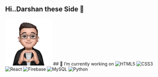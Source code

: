 ## Hi..Darshan these Side 👋
<img src="https://github.com/Dashcloud-ML/Dashcloud-ML/blob/main/81e42e7f-0258-488e-95bc-ab37b7a93347.webp" width="150" height="150">
## 🔭 I’m currently working on
<img src="https://cdn.jsdelivr.net/gh/devicons/devicon/icons/html5/html5-original.svg" alt="HTML5" width="40" height="40"/>
<img src="https://cdn.jsdelivr.net/gh/devicons/devicon/icons/css3/css3-original.svg" alt="CSS3" width="40" height="40"/>
<img src="https://cdn.jsdelivr.net/gh/devicons/devicon/icons/react/react-original.svg" alt="React" width="40" height="40"/>
<img src="https://cdn.jsdelivr.net/gh/devicons/devicon/icons/firebase/firebase-plain.svg" alt="Firebase" width="40" height="40"/>
<img src="https://cdn.jsdelivr.net/gh/devicons/devicon/icons/mysql/mysql-original.svg" alt="MySQL" width="40" height="40"/>
<img src="https://cdn.jsdelivr.net/gh/devicons/devicon/icons/python/python-original.svg" alt="Python" width="40" height="40"/>


<!--
**Dashcloud-ML/Dashcloud-ML** is a ✨ _special_ ✨ repository because its `README.md` (this file) appears on your GitHub profile.

Here are some ideas to get you started:

- 🔭 I’m currently working on ...
- 🌱 I’m currently learning ...
- 👯 I’m looking to collaborate on ...
- 🤔 I’m looking for help with ...
- 💬 Ask me about ...
- 📫 How to reach me: ...
- 😄 Pronouns: ...
- ⚡ Fun fact: ...
-->
